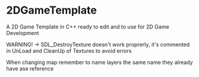 # 2DGameTemplate
A 2D Game Template in C++ ready to edit and to use for 2D Game Development

WARNING! -> SDL_DestroyTexture doesn't work proprerly, it's commented in UnLoad and CleanUp of Textures to avoid errors

When changing map remember to name layers the same name they already have ase reference